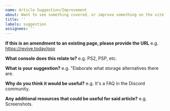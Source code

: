 ```yaml
---
name: Article Suggestion/Improvement
about: Want to see something covered, or improve something on the site? Let us know!
title: ''
labels: suggestion
assignees: ''
---
```


**If this is an amendment to an existing page, please provide the URL**
e.g. https://revive.today/psp

**What console does this relate to?**
e.g. PS2, PSP, etc.

**What is your suggestion?**
e.g. "Elaborate what storage alternatives there are.

**Why do you think it would be useful?**
e.g. It's a FAQ in the Discord community.

**Any additional resources that could be useful for said article?**
e.g. Screenshots.

